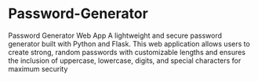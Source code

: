 # Password-Generator
Password Generator Web App A lightweight and secure password generator built with Python and Flask. This web application allows users to create strong, random passwords with customizable lengths and ensures the inclusion of uppercase, lowercase, digits, and special characters for maximum security

